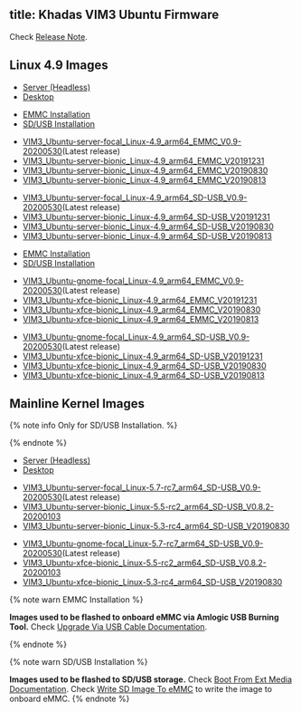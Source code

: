 title: Khadas VIM3 Ubuntu Firmware
---

Check [Release Note](/firmware/Vim3UbuntuFirmwareReleaseNote.html).

## Linux 4.9 Images

<ul class="nav nav-tabs" id="myTab" role="tablist">
  <li class="nav-item" role="presentation">
    <a class="nav-link active" id="server-tab" data-toggle="tab" href="#server" role="tab" aria-controls="server" aria-selected="true">Server (Headless)</a>
  </li>
  <li class="nav-item" role="presentation">
    <a class="nav-link" id="desktop-tab" data-toggle="tab" href="#desktop" role="tab" aria-controls="desktop" aria-selected="false">Desktop</a>
  </li>
</ul>
<div class="tab-content" id="myTabContent">
<div class="tab-pane fade show active" id="server" role="tabpanel" aria-labelledby="server-tab">

<ul class="nav nav-tabs" id="myTab" role="tablist">
  <li class="nav-item" role="presentation">
    <a class="nav-link active" id="emmc-tab" data-toggle="tab" href="#emmc" role="tab" aria-controls="emmc" aria-selected="true">EMMC Installation</a>
  </li>
  <li class="nav-item" role="presentation">
    <a class="nav-link" id="sd-tab" data-toggle="tab" href="#sd" role="tab" aria-controls="sd" aria-selected="false">SD/USB Installation</a>
  </li>
</ul>
<div class="tab-content" id="myTabContent">
<div class="tab-pane fade show active" id="emmc" role="tabpanel" aria-labelledby="emmc-tab">

* [VIM3_Ubuntu-server-focal_Linux-4.9_arm64_EMMC_V0.9-20200530](https://dl.khadas.com/Firmware/VIM3/Ubuntu/EMMC/VIM3_Ubuntu-server-focal_Linux-4.9_arm64_EMMC_V0.9-20200530.7z)(Latest release)
* [VIM3_Ubuntu-server-bionic_Linux-4.9_arm64_EMMC_V20191231](https://dl.khadas.com/Firmware/VIM3/Ubuntu/EMMC/VIM3_Ubuntu-server-bionic_Linux-4.9_arm64_EMMC_V20191231.7z)
* [VIM3_Ubuntu-server-bionic_Linux-4.9_arm64_EMMC_V20190830](https://dl.khadas.com/Firmware/VIM3/Ubuntu/EMMC/VIM3_Ubuntu-server-bionic_Linux-4.9_arm64_EMMC_V20190830.7z)
* [VIM3_Ubuntu-server-bionic_Linux-4.9_arm64_EMMC_V20190813](https://dl.khadas.com/Firmware/VIM3/Ubuntu/EMMC/VIM3_Ubuntu-server-bionic_Linux-4.9_arm64_EMMC_V20190813.7z)

</div>
<div class="tab-pane fade show" id="sd" role="tabpanel" aria-labelledby="sd-tab">

* [VIM3_Ubuntu-server-focal_Linux-4.9_arm64_SD-USB_V0.9-20200530](https://dl.khadas.com/Firmware/VIM3/Ubuntu/SD_USB/VIM3_Ubuntu-server-focal_Linux-4.9_arm64_SD-USB_V0.9-20200530.7z)(Latest release)
* [VIM3_Ubuntu-server-bionic_Linux-4.9_arm64_SD-USB_V20191231](https://dl.khadas.com/Firmware/VIM3/Ubuntu/SD_USB/VIM3_Ubuntu-server-bionic_Linux-4.9_arm64_SD-USB_V20191231.7z)
* [VIM3_Ubuntu-server-bionic_Linux-4.9_arm64_SD-USB_V20190830](https://dl.khadas.com/Firmware/VIM3/Ubuntu/SD_USB/VIM3_Ubuntu-server-bionic_Linux-4.9_arm64_SD-USB_V20190830.7z)
* [VIM3_Ubuntu-server-bionic_Linux-4.9_arm64_SD-USB_V20190813](https://dl.khadas.com/Firmware/VIM3/Ubuntu/SD_USB/VIM3_Ubuntu-server-bionic_Linux-4.9_arm64_SD-USB_V20190813.7z)

</div>
</div>

</div>
<div class="tab-pane fade show" id="desktop" role="tabpanel" aria-labelledby="desktop-tab">

<ul class="nav nav-tabs" id="myTab" role="tablist">
  <li class="nav-item" role="presentation">
    <a class="nav-link active" id="emmc2-tab" data-toggle="tab" href="#emmc2" role="tab" aria-controls="emmc2" aria-selected="true">EMMC Installation</a>
  </li>
  <li class="nav-item" role="presentation">
    <a class="nav-link" id="sd2-tab" data-toggle="tab" href="#sd2" role="tab" aria-controls="sd2" aria-selected="false">SD/USB Installation</a>
  </li>
</ul>
<div class="tab-content" id="myTabContent">
<div class="tab-pane fade show active" id="emmc2" role="tabpanel" aria-labelledby="emmc2-tab">

* [VIM3_Ubuntu-gnome-focal_Linux-4.9_arm64_EMMC_V0.9-20200530](https://dl.khadas.com/Firmware/VIM3/Ubuntu/EMMC/VIM3_Ubuntu-gnome-focal_Linux-4.9_arm64_EMMC_V0.9-20200530.7z)(Latest release)
* [VIM3_Ubuntu-xfce-bionic_Linux-4.9_arm64_EMMC_V20191231](https://dl.khadas.com/Firmware/VIM3/Ubuntu/EMMC/VIM3_Ubuntu-xfce-bionic_Linux-4.9_arm64_EMMC_V20191231.7z)
* [VIM3_Ubuntu-xfce-bionic_Linux-4.9_arm64_EMMC_V20190830](https://dl.khadas.com/Firmware/VIM3/Ubuntu/EMMC/VIM3_Ubuntu-xfce-bionic_Linux-4.9_arm64_EMMC_V20190830.7z)
* [VIM3_Ubuntu-xfce-bionic_Linux-4.9_arm64_EMMC_V20190813](https://dl.khadas.com/Firmware/VIM3/Ubuntu/EMMC/VIM3_Ubuntu-xfce-bionic_Linux-4.9_arm64_EMMC_V20190813.7z)

</div>
<div class="tab-pane fade show" id="sd2" role="tabpanel" aria-labelledby="sd2-tab">

* [VIM3_Ubuntu-gnome-focal_Linux-4.9_arm64_SD-USB_V0.9-20200530](https://dl.khadas.com/Firmware/VIM3/Ubuntu/SD_USB/VIM3_Ubuntu-gnome-focal_Linux-4.9_arm64_SD-USB_V0.9-20200530.7z)(Latest release)
* [VIM3_Ubuntu-xfce-bionic_Linux-4.9_arm64_SD-USB_V20191231](https://dl.khadas.com/Firmware/VIM3/Ubuntu/SD_USB/VIM3_Ubuntu-xfce-bionic_Linux-4.9_arm64_SD-USB_V20191231.7z)
* [VIM3_Ubuntu-xfce-bionic_Linux-4.9_arm64_SD-USB_V20190830](https://dl.khadas.com/Firmware/VIM3/Ubuntu/SD_USB/VIM3_Ubuntu-xfce-bionic_Linux-4.9_arm64_SD-USB_V20190830.7z)
* [VIM3_Ubuntu-xfce-bionic_Linux-4.9_arm64_SD-USB_V20190813](https://dl.khadas.com/Firmware/VIM3/Ubuntu/SD_USB/VIM3_Ubuntu-xfce-bionic_Linux-4.9_arm64_SD-USB_V20190813.7z)

</div>
</div>


</div>
</div>

## Mainline Kernel Images

{% note info Only for SD/USB Installation. %}


{% endnote %}

<ul class="nav nav-tabs" id="myTab" role="tablist">
  <li class="nav-item" role="presentation">
    <a class="nav-link active" id="server2-tab" data-toggle="tab" href="#server2" role="tab" aria-controls="server2" aria-selected="true">Server (Headless)</a>
  </li>
  <li class="nav-item" role="presentation">
    <a class="nav-link" id="desktop2-tab" data-toggle="tab" href="#desktop2" role="tab" aria-controls="desktop2" aria-selected="false">Desktop</a>
  </li>
</ul>
<div class="tab-content" id="myTabContent">
<div class="tab-pane fade show active" id="server2" role="tabpanel" aria-labelledby="server2-tab">

* [VIM3_Ubuntu-server-focal_Linux-5.7-rc7_arm64_SD-USB_V0.9-20200530](https://dl.khadas.com/Firmware/VIM3/Ubuntu/SD_USB/VIM3_Ubuntu-server-focal_Linux-5.7-rc7_arm64_SD-USB_V0.9-20200530.7z)(Latest release)
* [VIM3_Ubuntu-server-bionic_Linux-5.5-rc2_arm64_SD-USB_V0.8.2-20200103](https://dl.khadas.com/Firmware/VIM3/Ubuntu/SD_USB/VIM3_Ubuntu-server-bionic_Linux-5.5-rc2_arm64_SD-USB_V0.8.2-20200103.7z)
* [VIM3_Ubuntu-server-bionic_Linux-5.3-rc4_arm64_SD-USB_V20190830](https://dl.khadas.com/Firmware/VIM3/Ubuntu/SD_USB/VIM3_Ubuntu-server-bionic_Linux-5.3-rc4_arm64_SD-USB_V20190830.7z)

</div>
<div class="tab-pane fade show" id="desktop2" role="tabpanel" aria-labelledby="desktop2-tab">

* [VIM3_Ubuntu-gnome-focal_Linux-5.7-rc7_arm64_SD-USB_V0.9-20200530](https://dl.khadas.com/Firmware/VIM3/Ubuntu/SD_USB/VIM3_Ubuntu-gnome-focal_Linux-5.7-rc7_arm64_SD-USB_V0.9-20200530.7z)(Latest release)
* [VIM3_Ubuntu-xfce-bionic_Linux-5.5-rc2_arm64_SD-USB_V0.8.2-20200103](https://dl.khadas.com/Firmware/VIM3/Ubuntu/SD_USB/VIM3_Ubuntu-xfce-bionic_Linux-5.5-rc2_arm64_SD-USB_V0.8.2-20200103.7z)
* [VIM3_Ubuntu-xfce-bionic_Linux-5.3-rc4_arm64_SD-USB_V20190830](https://dl.khadas.com/Firmware/VIM3/Ubuntu/SD_USB/VIM3_Ubuntu-xfce-bionic_Linux-5.3-rc4_arm64_SD-USB_V20190830.7z)

</div>
</div>

{% note warn EMMC Installation %}

**Images used to be flashed to onboard eMMC via Amlogic USB Burning Tool.**
Check [Upgrade Via USB Cable Documentation](/vim1/UpgradeViaUSBCable.html).

{% endnote %}

{% note warn SD/USB Installation %}

**Images used to be flashed to SD/USB storage.**
Check [Boot From Ext Media Documentation](/vim1/BootFromExtMedia.html).
Check [Write SD Image To eMMC](/vim1/HowToWriteSDImageToEmmc.html) to write the image to onboard eMMC.
{% endnote %}

